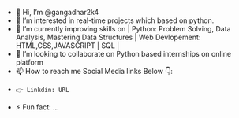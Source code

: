 - 👋 Hi, I’m @gangadhar2k4
- 👀 I’m interested in real-time projects which based on python.
- 🌱 I’m currently improving skills on | Python: Problem Solving, Data Analysis, Mastering Data Structures | Web Devlopement: HTML,CSS,JAVASCRIPT | SQL | 
- 💞️ I’m looking to collaborate on Python based internships on online platform
- 📫 How to reach me Social Media links Below 👇:
-     👉 Linkdin: URL
- ⚡ Fun fact: ...
<!---
gangadhar2k4/gangadhar2k4 is a ✨ special ✨ repository because its `README.md` (this file) appears on your GitHub profile.
You can click the Preview link to take a look at your changes.
--->

